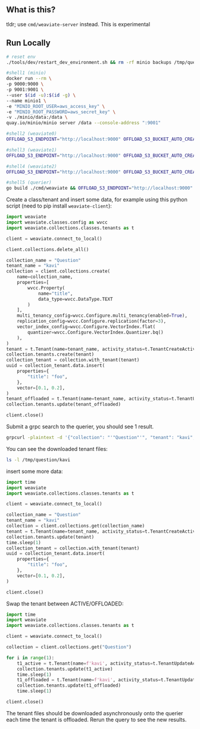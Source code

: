 ## What is this?

tldr; use `cmd/weaviate-server` instead. This is experimental

## Run Locally

```sh
# reset env
./tools/dev/restart_dev_environment.sh && rm -rf minio backups /tmp/question

#shell1 (minio)
docker run --rm \
-p 9000:9000 \
-p 9001:9001 \
--user $(id -u):$(id -g) \
--name minio1 \
-e "MINIO_ROOT_USER=aws_access_key" \
-e "MINIO_ROOT_PASSWORD=aws_secret_key" \
-v ./minio/data:/data \
quay.io/minio/minio server /data --console-address ":9001"

#shell2 (weaviate0)
OFFLOAD_S3_ENDPOINT="http://localhost:9000" OFFLOAD_S3_BUCKET_AUTO_CREATE="true" ./tools/dev/run_dev_server.sh local-offload-s3

#shell3 (weaviate1)
OFFLOAD_S3_ENDPOINT="http://localhost:9000" OFFLOAD_S3_BUCKET_AUTO_CREATE="true" ./tools/dev/run_dev_server.sh second-offload-s3

#shell4 (weaviate2)
OFFLOAD_S3_ENDPOINT="http://localhost:9000" OFFLOAD_S3_BUCKET_AUTO_CREATE="true" ./tools/dev/run_dev_server.sh third-offload-s3

#shell5 (querier)
go build ./cmd/weaviate && OFFLOAD_S3_ENDPOINT="http://localhost:9000" AWS_ACCESS_KEY_ID="aws_access_key" AWS_SECRET_KEY="aws_secret_key" ./weaviate --target=querier --query.s3.endpoint http://localhost:9000
```

Create a class/tenant and insert some data, for example using this python script (need to pip install `weaviate-client`):

```python
import weaviate
import weaviate.classes.config as wvcc
import weaviate.collections.classes.tenants as t

client = weaviate.connect_to_local()

client.collections.delete_all()

collection_name = "Question"
tenant_name = "kavi"
collection = client.collections.create(
    name=collection_name,
    properties=[
        wvcc.Property(
            name="title",
            data_type=wvcc.DataType.TEXT
        )
    ],
    multi_tenancy_config=wvcc.Configure.multi_tenancy(enabled=True),
    replication_config=wvcc.Configure.replication(factor=3),
    vector_index_config=wvcc.Configure.VectorIndex.flat(
        quantizer=wvcc.Configure.VectorIndex.Quantizer.bq()
    ),
)
tenant = t.Tenant(name=tenant_name, activity_status=t.TenantCreateActivityStatus.ACTIVE)
collection.tenants.create(tenant)
collection_tenant = collection.with_tenant(tenant)
uuid = collection_tenant.data.insert(
    properties={
        "title": "foo",
    },
    vector=[0.1, 0.2],
)
tenant_offloaded = t.Tenant(name=tenant_name, activity_status=t.TenantUpdateActivityStatus.OFFLOADED)
collection.tenants.update(tenant_offloaded)

client.close()
```

Submit a grpc search to the querier, you should see 1 result.

```sh
grpcurl -plaintext -d '{"collection": "'"Question"'", "tenant": "kavi", "limit": 10}' localhost:9090 weaviate.v1.Weaviate.Search
```

You can see the downloaded tenant files:

```sh
ls -l /tmp/question/kavi
```

insert some more data:

```py
import time
import weaviate
import weaviate.collections.classes.tenants as t

client = weaviate.connect_to_local()

collection_name = "Question"
tenant_name = "kavi"
collection = client.collections.get(collection_name)
tenant = t.Tenant(name=tenant_name, activity_status=t.TenantCreateActivityStatus.ACTIVE)
collection.tenants.update(tenant)
time.sleep(1)
collection_tenant = collection.with_tenant(tenant)
uuid = collection_tenant.data.insert(
    properties={
        "title": "foo",
    },
    vector=[0.1, 0.2],
)

client.close()
```

Swap the tenant between ACTIVE/OFFLOADED:

```py
import time
import weaviate
import weaviate.collections.classes.tenants as t

client = weaviate.connect_to_local()

collection = client.collections.get("Question")

for i in range(1):
    t1_active = t.Tenant(name=f'kavi', activity_status=t.TenantUpdateActivityStatus.ACTIVE)
    collection.tenants.update(t1_active)
    time.sleep(1)
    t1_offloaded = t.Tenant(name=f'kavi', activity_status=t.TenantUpdateActivityStatus.OFFLOADED)
    collection.tenants.update(t1_offloaded)
    time.sleep(1)

client.close()
```

The tenant files should be downloaded asynchronously onto the querier each time the tenant is offloaded. Rerun the query to see the new results.

